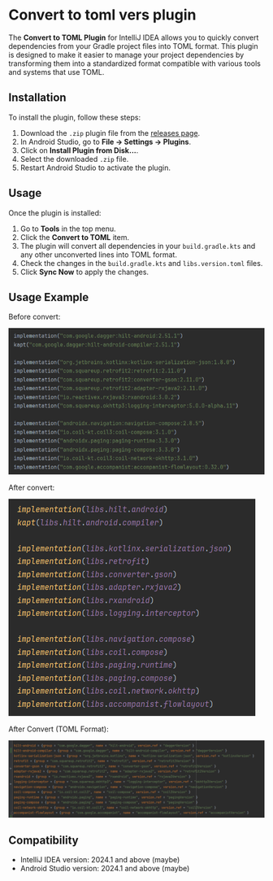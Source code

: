 # Convert to toml vers plugin

The **Convert to TOML Plugin** for IntelliJ IDEA allows you to quickly convert dependencies from your Gradle project files into TOML format. This plugin is designed to make it easier to manage your project dependencies by transforming them into a standardized format compatible with various tools and systems that use TOML.

## Installation

To install the plugin, follow these steps:
1. Download the `.zip` plugin file from the [releases page](https://github.com/Balalaika73/TomlConvertPlugin/releases).
2. In Android Studio, go to **File → Settings → Plugins**.
3. Click on **Install Plugin from Disk...**.
4. Select the downloaded `.zip` file.
5. Restart Android Studio to activate the plugin.

## Usage

Once the plugin is installed:
1. Go to **Tools** in the top menu.
2. Click the **Convert to TOML** item.
3. The plugin will convert all dependencies in your `build.gradle.kts` and any other unconverted lines into TOML format.
4. Check the changes in the `build.gradle.kts` and `libs.version.toml` files.
5. Click **Sync Now** to apply the changes.

## Usage Example

Before convert:

![Before Convert](img/BeforeConvert.png)

After convert:

![After Convert](img/ConvertRes.png)

After Convert (TOML Format):

![After Convert Toml](img/ConvertResToml.png)

## Compatibility

- IntelliJ IDEA version: 2024.1 and above (maybe)
- Android Studio version: 2024.1 and above (maybe)
